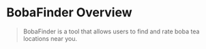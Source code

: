 # BobaFinder Overview

> BobaFinder is a tool that allows users to find and rate boba tea locations near you.
